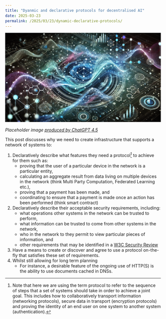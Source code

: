 ```yaml
---
title: "Dyanmic and declarative protocols for decentralised AI"
date: 2025-03-23
permalink: /2025/03/23/dynamic-declarative-protocols/
---
```


![](/dynamic-protocol.png)

*Placeholder image [produced by ChatGPT 4.5](https://chatgpt.com/share/67dffbd1-bfa0-800c-8a7c-c48c0737716e)*

This post discusses why we need to create infrastructure that supports a network of systems to:
 1. Declaratively describe what features they need a protocol[^1] to achieve for them such as:
    - proving that the user of a particular device in the network is a particular entity,
    - calculating an aggregate result from data living on multiple devices in the network (think Multi Party Computation, Federated Learning etc.),
    - proving that a payment has been made, and
    - coordinating to ensure that a payment is made once an action has been performed (think smart contract)
2. Declaratively describe their acceptable security requirements, including:
    - what operations other systems in the network can be trusted to perform, 
    - what information can be trusted to come from other systems in the network,
    - who in the network to they permit to view particular pieces of information, and
    - other requirements that may be identified in a [W3C Security Review](https://www.w3.org/mission/security/#ping)
3. Have a means to create or discover and agree to use a protocol on-the-fly that satisfies these set of requirements.
4. Whilst still allowing for long term planning
   - For instance, a desirable feature of the ongoing use of HTTP(S) is the ability to use documents cached in DNSs.

[^1]: Note that here we are using the term protocol to refer to the sequence of steps that a set of systems should take in order to achieve a joint goal. This includes how to collaboratively transport information (networking protocols), secure data in transport (encryption protocols) and proving the identity of an end user on one system to another system (authentication).
